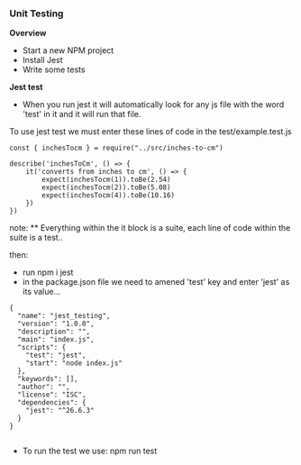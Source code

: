 ### Unit Testing 

**__Overview__**
- Start a new NPM project
- Install Jest
- Write some tests

**__Jest test__**
- When you run jest it will automatically look for any js file with the word 'test' in it and it will run that file.

To use jest test we must enter these lines of code in the test/example.test.js
```
const { inchesTocm } = require("../src/inches-to-cm")

describe('inchesToCm', () => {
    it('converts from inches to cm', () => {
        expect(inchesTocm(1)).toBe(2.54)
        expect(inchesTocm(2)).toBe(5.08)
        expect(inchesTocm(4)).toBe(10.16)
    })
})

```
note: ** Everything within the it block is a suite, each line of code within the suite is a test..

then:
- run npm i jest
- in the package.json file we need to amened 'test' key and enter 'jest' as its value...
```
{
  "name": "jest_testing",
  "version": "1.0.0",
  "description": "",
  "main": "index.js",
  "scripts": {
    "test": "jest",
    "start": "node index.js"
  },
  "keywords": [],
  "author": "",
  "license": "ISC",
  "dependencies": {
    "jest": "^26.6.3"
  }
}


```
- To run the test we use: npm run test
